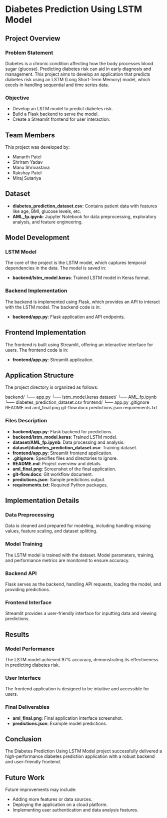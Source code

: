 # Diabetes Prediction Using LSTM Model

## Project Overview

### Problem Statement
Diabetes is a chronic condition affecting how the body processes blood sugar (glucose). Predicting diabetes risk can aid in early diagnosis and management. This project aims to develop an application that predicts diabetes risk using an LSTM (Long Short-Term Memory) model, which excels in handling sequential and time series data.

### Objective
- Develop an LSTM model to predict diabetes risk.
- Build a Flask backend to serve the model.
- Create a Streamlit frontend for user interaction.

## Team Members
This project was developed by:
- Manarth Patel
- Shriram Yadav
- Manu Shrivastava
- Rakshay Patel
- Miraj Sutariya

## Dataset
- **diabetes_prediction_dataset.csv**: Contains patient data with features like age, BMI, glucose levels, etc.
- **AML_fp.ipynb**: Jupyter Notebook for data preprocessing, exploratory analysis, and feature engineering.

## Model Development

### LSTM Model
The core of the project is the LSTM model, which captures temporal dependencies in the data. The model is saved in:
- **backend/lstm_model.keras**: Trained LSTM model in Keras format.

### Backend Implementation
The backend is implemented using Flask, which provides an API to interact with the LSTM model. The backend code is in:
- **backend/app.py**: Flask application and API endpoints.

## Frontend Implementation
The frontend is built using Streamlit, offering an interactive interface for users. The frontend code is in:
- **frontend/app.py**: Streamlit application.


## Application Structure


The project directory is organized as follows:

backend/
   └── app.py
   └── lstm_model.keras
dataset/
   └── AML_fp.ipynb
   └── diabetes_prediction_dataset.csv
frontend/
   └── app.py
.gitignore
README.md
aml_final.png
git-flow.docx
predictions.json
requirements.txt



### Files Description
- **backend/app.py**: Flask backend for predictions.
- **backend/lstm_model.keras**: Trained LSTM model.
- **dataset/AML_fp.ipynb**: Data processing and analysis.
- **dataset/diabetes_prediction_dataset.csv**: Training dataset.
- **frontend/app.py**: Streamlit frontend application.
- **.gitignore**: Specifies files and directories to ignore.
- **README.md**: Project overview and details.
- **aml_final.png**: Screenshot of the final application.
- **git-flow.docx**: Git workflow document.
- **predictions.json**: Sample predictions output.
- **requirements.txt**: Required Python packages.

## Implementation Details

### Data Preprocessing
Data is cleaned and prepared for modeling, including handling missing values, feature scaling, and dataset splitting.

### Model Training
The LSTM model is trained with the dataset. Model parameters, training, and performance metrics are monitored to ensure accuracy.

### Backend API
Flask serves as the backend, handling API requests, loading the model, and providing predictions.

### Frontend Interface
Streamlit provides a user-friendly interface for inputting data and viewing predictions.

## Results

### Model Performance
The LSTM model achieved 97% accuracy, demonstrating its effectiveness in predicting diabetes risk.

### User Interface
The frontend application is designed to be intuitive and accessible for users.

### Final Deliverables
- **aml_final.png**: Final application interface screenshot.
- **predictions.json**: Example model predictions.

## Conclusion
The Diabetes Prediction Using LSTM Model project successfully delivered a high-performance diabetes prediction application with a robust backend and user-friendly frontend.

## Future Work
Future improvements may include:
- Adding more features or data sources.
- Deploying the application on a cloud platform.
- Implementing user authentication and data analysis features.

